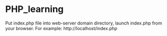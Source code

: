 # PHP_learning

Put index.php file into web-server domain directory, launch index.php from your browser.
For example: http://localhost/index.php